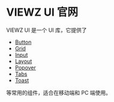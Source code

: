# VIEWZ UI 官网

VIEWZ UI 是一个 UI 库，它提供了

- [Button](./components/button.html)
- [Grid](./components/grid.html)
- [Input](./components/input.html)
- [Layout](./components/layout.html)
- [Popover](./components/popover.html)
- [Tabs](./components/tabs.html)
- [Toast](./components/toast.html)

等常用的组件，适合在移动端和 PC 端使用。